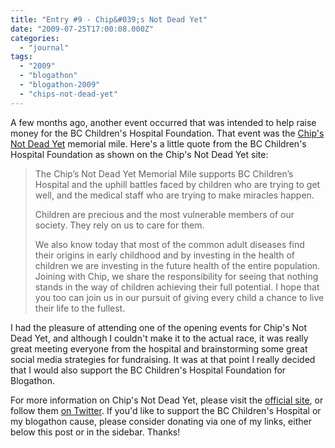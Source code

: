 ```yaml
---
title: "Entry #9 - Chip&#039;s Not Dead Yet"
date: "2009-07-25T17:00:08.000Z"
categories: 
  - "journal"
tags: 
  - "2009"
  - "blogathon"
  - "blogathon-2009"
  - "chips-not-dead-yet"
---
```


A few months ago, another event occurred that was intended to help raise money for the BC Children's Hospital Foundation. That event was the [Chip's Not Dead Yet](http://www.chipsnotdeadyet.com/) memorial mile. Here's a little quote from the BC Children's Hospital Foundation as shown on the Chip's Not Dead Yet site:

> The Chip’s Not Dead Yet Memorial Mile supports BC Children’s Hospital and the uphill battles faced by children who are trying to get well, and the medical staff who are trying to make miracles happen.
> 
> Children are precious and the most vulnerable members of our society. They rely on us to care for them.
> 
> We also know today that most of the common adult diseases find their origins in early childhood and by investing in the health of children we are investing in the future health of the entire population. Joining with Chip, we share the responsibility for seeing that nothing stands in the way of children achieving their full potential. I hope that you too can join us in our pursuit of giving every child a chance to live their life to the fullest.

I had the pleasure of attending one of the opening events for Chip's Not Dead Yet, and although I couldn't make it to the actual race, it was really great meeting everyone from the hospital and brainstorming some great social media strategies for fundraising. It was at that point I really decided that I would also support the BC Children's Hospital Foundation for Blogathon.

   

For more information on Chip's Not Dead Yet, please visit the [official site](http://www.chipsnotdeadyet.com/), or follow them [on Twitter](http://twitter.com/chipsnotdeadyet). If you'd like to support the BC Children's Hospital or my blogathon cause, please consider donating via one of my links, either below this post or in the sidebar. Thanks!
